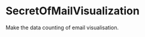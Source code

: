 SecretOfMailVisualization
=========================

Make the data counting of email visualisation.
